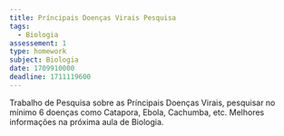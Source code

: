 ```yaml
---
title: Príncipais Doenças Virais Pesquisa
tags:
  - Biologia
assessement: 1
type: homework
subject: Biologia
date: 1709910000
deadline: 1711119600
---
```

Trabalho de Pesquisa sobre as Príncipais Doenças Virais, pesquisar no mínimo 6 doenças como Catapora, Ebola, Cachumba, etc. Melhores informações na próxima aula de Biologia.
